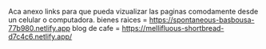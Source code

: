 Aca anexo links para que pueda vizualizar las paginas comodamente desde un celular o computadora.
bienes raices = https://spontaneous-basbousa-77b980.netlify.app
blog de cafe = https://mellifluous-shortbread-d7c4c6.netlify.app/
